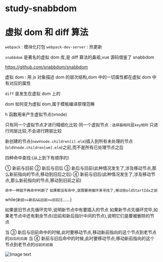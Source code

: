 # study-snabbdom

# 虚拟 dom 和 diff 算法

`webpack` : 模块化打包
`webpack-dev-server` : 热更新

`snabbdom` 是著名的虚拟 dom 库,是 diff 算法的鼻祖,vue 源码借鉴了 snabbdom

https://github.com/snabbdom/snabbdom

虚拟 dom : 用 js 对象描述 dom 的层次结构,dom 中的一切属性都在虚拟 dom 中有对应的属性

`diff` 是发生在虚拟 dom 上的

dom 如何变为虚拟 dom,属于模板编译原理范畴

h 函数用来产生虚拟节点(vnode)

只有同一个虚拟节点才进行精细化比较
同一个虚拟节点 : `选择器相同`且`key相同`
只进行同层比较,不会进行跨层比较

新创建的节点(`newVnode.children[i].elm`)插入到所有未处理的节点(`oldVnode.children[um].elm`)之前,而不是所有已处理节点之后

四种命中查找:(从上到下有顺序的)

① 新前与旧前
② 新后与旧后
③ 新后与旧前(此种情况发生了,涉及移动节点,那么新前指向的节点,移动到旧后之后)
④ 新前与旧后(此种情况发生了,涉及移动节点,那么新前指向的节点,移动到旧前之前)

`命中一种就不再命中判断了`
`如果都没有命中,就需要用循环来寻找了,移动到oldStartIdx之前`

while(`新前<=新后&&旧前<=旧后`){......}

如果是旧节点先循环完毕,说明新节点中有要插入的节点
如果新节点先循环完毕,如果老节点中还有剩余节点(旧前和新后指针中间的节点),说明它们是要被删除的节点

当 ③ 新后与旧前命中的时候,此时要移动节点,移动新前指向的这个节点到老节点的`旧后的后面`
当 ④ 新前与旧后命中的时候,此时要移动节点,移动新前指向的这个节点到老节点的`旧前的前面`

![Image text](https://github.com/tucky18/study-snabbdom/blob/main/img/vue%E6%BA%90%E7%A0%81%E8%A7%A3%E6%9E%90%E4%B9%8B%E8%99%9A%E6%8B%9Fdom%E5%92%8Cdiff%E7%AE%97%E6%B3%95.png)


